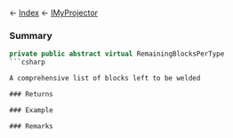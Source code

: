 ← [Index](Api-Index) ← [IMyProjector](Sandbox.ModAPI.Ingame.IMyProjector)

### Summary

```csharp
private public abstract virtual RemainingBlocksPerType
```csharp

A comprehensive list of blocks left to be welded

### Returns

### Example

### Remarks

